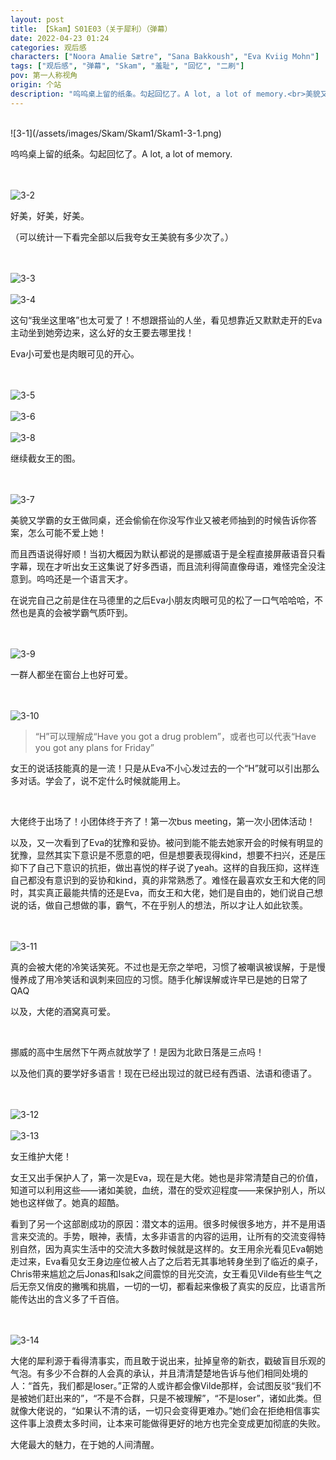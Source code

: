 ```yaml
---
layout: post
title: 【Skam】S01E03（关于犀利）（弹幕）
date: 2022-04-23 01:24
categories: 观后感
characters: ["Noora Amalie Sætre", "Sana Bakkoush", "Eva Kviig Mohn"]
tags: ["观后感", "弹幕", "Skam", "羞耻", "回忆", "二刷"]
pov: 第一人称视角
origin: 个站
description: "呜呜桌上留的纸条。勾起回忆了。A lot, a lot of memory.<br>美貌又学霸的女王做同桌，还会偷偷在你没写作业又被老师抽到的时候告诉你答案，怎么可能不爱上她！<br>而且西语说得好顺！当初大概因为默认都说的是挪威语于是全程直接屏蔽语音只看字幕，现在才听出女王这集说了好多西语，而且流利得简直像母语，难怪完全没注意到。呜呜还是一个语言天才。"
---
```


<br>
![3-1](/assets/images/Skam/Skam1/Skam1-3-1.png)
<br>

呜呜桌上留的纸条。勾起回忆了。A lot, a lot of memory.

<br><br>
![3-2](/assets/images/Skam/Skam1/Skam1-3-2.png)
<br>

好美，好美，好美。

（可以统计一下看完全部以后我夸女王美貌有多少次了。）

<br><br>
![3-3](/assets/images/Skam/Skam1/Skam1-3-3.png)
<br><br>
![3-4](/assets/images/Skam/Skam1/Skam1-3-4.png)
<br>

这句“我坐这里咯”也太可爱了！不想跟搭讪的人坐，看见想靠近又默默走开的Eva主动坐到她旁边来，这么好的女王要去哪里找！

Eva小可爱也是肉眼可见的开心。

<br><br>
![3-5](/assets/images/Skam/Skam1/Skam1-3-5.png)
<br><br>
![3-6](/assets/images/Skam/Skam1/Skam1-3-6.png)
<br><br>
![3-8](/assets/images/Skam/Skam1/Skam1-3-8.png)
<br>

继续截女王的图。

<br><br>
![3-7](/assets/images/Skam/Skam1/Skam1-3-7.png)
<br>

美貌又学霸的女王做同桌，还会偷偷在你没写作业又被老师抽到的时候告诉你答案，怎么可能不爱上她！

而且西语说得好顺！当初大概因为默认都说的是挪威语于是全程直接屏蔽语音只看字幕，现在才听出女王这集说了好多西语，而且流利得简直像母语，难怪完全没注意到。呜呜还是一个语言天才。

在说完自己之前是住在马德里的之后Eva小朋友肉眼可见的松了一口气哈哈哈，不然也是真的会被学霸气质吓到。

<br><br>
![3-9](/assets/images/Skam/Skam1/Skam1-3-9.png)
<br>

一群人都坐在窗台上也好可爱。

<br><br>
![3-10](/assets/images/Skam/Skam1/Skam1-3-10.png)
<br>

> “H”可以理解成“Have you got a drug problem”，或者也可以代表“Have you got any plans for Friday”

女王的说话技能真的是一流！只是从Eva不小心发过去的一个“H”就可以引出那么多对话。学会了，说不定什么时候就能用上。

<br>

大佬终于出场了！小团体终于齐了！第一次bus meeting，第一次小团体活动！

以及，又一次看到了Eva的犹豫和妥协。被问到能不能去她家开会的时候有明显的犹豫，显然其实下意识是不愿意的吧，但是想要表现得kind，想要不扫兴，还是压抑下了自己下意识的抗拒，做出喜悦的样子说了yeah。这样的自我压抑，这样连自己都没有意识到的妥协和kind，真的非常熟悉了。难怪在最喜欢女王和大佬的同时，其实真正最能共情的还是Eva，而女王和大佬，她们是自由的，她们说自己想说的话，做自己想做的事，霸气，不在乎别人的想法，所以才让人如此钦羡。

<br><br>
![3-11](/assets/images/Skam/Skam1/Skam1-3-11.png)
<br>

真的会被大佬的冷笑话笑死。不过也是无奈之举吧，习惯了被嘲讽被误解，于是慢慢养成了用冷笑话和讽刺来回应的习惯。随手化解误解或许早已是她的日常了QAQ

以及，大佬的酒窝真可爱。

<br>

挪威的高中生居然下午两点就放学了！是因为北欧日落是三点吗！

以及他们真的要学好多语言！现在已经出现过的就已经有西语、法语和德语了。

<br><br>
![3-12](/assets/images/Skam/Skam1/Skam1-3-12.png)
<br><br>
![3-13](/assets/images/Skam/Skam1/Skam1-3-13.png)
<br>

女王维护大佬！

女王又出手保护人了，第一次是Eva，现在是大佬。她也是非常清楚自己的价值，知道可以利用这些——诸如美貌，血统，潜在的受欢迎程度——来保护别人，所以她也这样做了。她真的超酷。

看到了另一个这部剧成功的原因：潜文本的运用。很多时候很多地方，并不是用语言来交流的。手势，眼神，表情，太多非语言的内容的运用，让所有的交流变得特别自然，因为真实生活中的交流大多数时候就是这样的。女王用余光看见Eva朝她走过来，Eva看见女王身边座位被人占了之后若无其事地转身坐到了临近的桌子，Chris带来尴尬之后Jonas和Isak之间震惊的目光交流，女王看见Vilde有些生气之后无奈又俏皮的撇嘴和挑眉，一切的一切，都看起来像极了真实的反应，比语言所能传达出的含义多了千百倍。

<br><br>
![3-14](/assets/images/Skam/Skam1/Skam1-3-14.png)
<br>

大佬的犀利源于看得清事实，而且敢于说出来，扯掉皇帝的新衣，戳破盲目乐观的气泡。有多少不合群的人会真的承认，并且清清楚楚地告诉与他们相同处境的人：“首先，我们都是loser。”正常的人或许都会像Vilde那样，会试图反驳“我们不是被她们赶出来的”，“不是不合群，只是不被理解”，“不是loser”，诸如此类。但就像大佬说的，“如果认不清的话，一切只会变得更难办。”她们会在拒绝相信事实这件事上浪费太多时间，让本来可能做得更好的地方也完全变成更加彻底的失败。

大佬最大的魅力，在于她的人间清醒。
